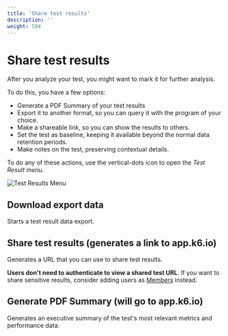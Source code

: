 ```yaml
---
title: 'Share test results'
description: ''
weight: 504
---
```


# Share test results

After you analyze your test, you might want to mark it for further analysis.

To do this, you have a few options:

- Generate a PDF Summary of your test results
- Export it to another format, so you can query it with the program of your choice.
- Make a shareable link, so you can show the results to others.
- Set the test as baseline, keeping it available beyond the normal data retention periods.
- Make notes on the test, preserving contextual details.


To do any of these actions, use the vertical-dots icon to open the *Test Result menu*.

![Test Results Menu](/media/docs/k6/test-results-menu.png)

## Download export data

Starts a test result data export.

## Share test results (generates a link to app.k6.io)

Generates a URL that you can use to share test results.

**Users don't need to authenticate to view a shared test URL**.
If you want to share sensitive results, consider adding users as
[Members](/cloud/project-and-team-management/members) instead.

## Generate PDF Summary (will go to app.k6.io)

Generates an executive summary of the test's most relevant metrics and performance data.

